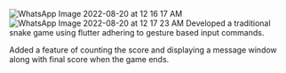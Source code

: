 ![WhatsApp Image 2022-08-20 at 12 16 17 AM](https://user-images.githubusercontent.com/80091723/185688908-bc3f921b-70ff-4847-9353-e752b6303908.jpeg)
![WhatsApp Image 2022-08-20 at 12 17 23 AM](https://user-images.githubusercontent.com/80091723/185688922-1e3fbb31-85e9-4152-8c46-636278ee95be.jpeg)
Developed a traditional snake game using flutter adhering to gesture based input commands.

Added a feature of counting the score and displaying a message window along with final score when the game ends.



